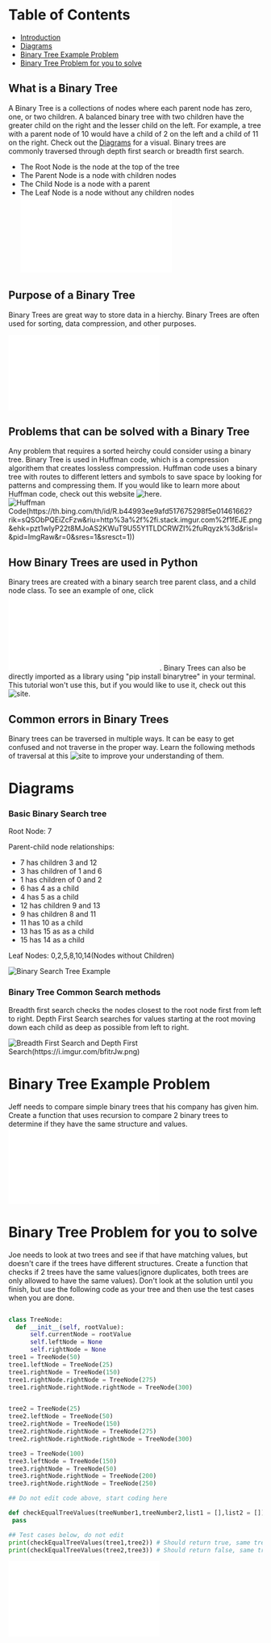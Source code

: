 # Table of Contents
- [Introduction](#Introduction)
- [Diagrams](#Diagrams)
- [Binary Tree Example Problem](#Binary-Tree-Example-Problem)
- [Binary Tree Problem for you to solve](#Binary-Tree-Problem-for-you-to-solve)

## What is a Binary Tree
A Binary Tree is a collections of nodes where each parent node has zero, one, or two children. A balanced binary tree with two children have the greater child on the right and the lesser child on the left. For example, a tree with a parent node of 10 would have a child of 2 on the left and a child of 11 on the right. Check out the [Diagrams](#Diagrams) for a visual. Binary trees are commonly traversed through depth first search or breadth first search.

- The Root Node is the node at the top of the tree
- The Parent Node is a node with children nodes
- The Child Node is a node with a parent
- The Leaf Node is a node without any children nodes
 ![Code example of a BinaryTree](Tree.py)

## Purpose of a Binary Tree
Binary Trees are great way to store data in a hierchy. Binary Trees are often used for sorting, data compression, and other purposes. 

![Code example](TreeIntroduction.py)


## Problems that can be solved with a Binary Tree
Any problem that requires a sorted heirchy could consider using a binary tree. Binary Tree is used in Huffman code, which is a compression algorithem that creates lossless compression. Huffman code uses a binary tree with routes to different letters and symbols to save space by looking for patterns and compressing them. If you would like to learn more about Huffman code, check out this website ![here](https://www.geeksforgeeks.org/huffman-coding-greedy-algo-3/).
![Huffman Code(https://th.bing.com/th/id/R.b44993ee9afd517675298f5e01461662?rik=sQSObPQEiZcFzw&riu=http%3a%2f%2fi.stack.imgur.com%2f1fEJE.png&ehk=pzt1wIyP22t8MJoAS2KWuT9U55Y1TLDCRWZI%2fuRqyzk%3d&risl=&pid=ImgRaw&r=0&sres=1&sresct=1))](huffmanCode.png)

## How Binary Trees are used in Python
Binary trees are created with a binary search tree parent class, and a child node class. To see an example of one, click ![here](Tree.py). Binary Trees can also be directly imported as a library using "pip install binarytree" in your terminal. This tutorial won't use this, but if you would like to use it, check out this ![site](https://www.geeksforgeeks.org/binarytree-module-in-python/).

## Common errors in Binary Trees
Binary trees can be traversed in multiple ways. It can be easy to get confused and not traverse in the proper way. Learn the following methods of traversal at this ![site](https://www.geeksforgeeks.org/tree-traversals-inorder-preorder-and-postorder/) to improve your understanding of them. 


# Diagrams

### Basic Binary Search tree
Root Node: 7

Parent-child node relationships: 
- 7 has children 3 and 12
- 3 has children of 1 and 6
- 1 has children of 0 and 2
- 6 has 4 as a child
- 4 has 5 as a child
- 12 has children 9 and 13
- 9 has children 8 and 11
- 11 has 10 as a child
- 13 has 15 as as a child
- 15 has 14 as a child

Leaf Nodes: 0,2,5,8,10,14(Nodes without Children)

![Binary Search Tree Example](Tree.jpg)

### Binary Tree Common Search methods

Breadth first search checks the nodes closest to the root node first from left to right. Depth First Search searches for values starting at the root moving down each child as deep as possible from left to right. 

![Breadth First Search and Depth First Search(https://i.imgur.com/bfitrJw.png)](tree2.png)


# Binary Tree Example Problem

Jeff needs to compare simple binary trees that his company has given him. Create a function that uses recursion to compare 2 binary trees to determine if they have the same structure and values. ![Code Solution](TreeExample.py)


# Binary Tree Problem for you to solve
Joe needs to look at two trees and see if that have matching values, but doesn't care if the trees have different structures. Create a function that checks if 2 trees have the same values(ignore duplicates, both trees are only allowed to have the same values). Don't look at the solution until you finish, but use the following code as your tree and then use the test cases when you are done.

 ```python

class TreeNode:
   def __init__(self, rootValue):
       self.currentNode = rootValue
       self.leftNode = None
       self.rightNode = None
tree1 = TreeNode(50)
tree1.leftNode = TreeNode(25)
tree1.rightNode = TreeNode(150)
tree1.rightNode.rightNode = TreeNode(275)
tree1.rightNode.rightNode.rightNode = TreeNode(300)


tree2 = TreeNode(25)
tree2.leftNode = TreeNode(50)
tree2.rightNode = TreeNode(150)
tree2.rightNode.rightNode = TreeNode(275)
tree2.rightNode.rightNode.rightNode = TreeNode(300)

tree3 = TreeNode(100)
tree3.leftNode = TreeNode(150)
tree3.rightNode = TreeNode(50)
tree3.rightNode.rightNode = TreeNode(200)
tree3.rightNode.rightNode = TreeNode(250)

## Do not edit code above, start coding here

def checkEqualTreeValues(treeNumber1,treeNumber2,list1 = [],list2 = []):
  pass

## Test cases below, do not edit
print(checkEqualTreeValues(tree1,tree2)) # Should return true, same tree order and values
print(checkEqualTreeValues(tree2,tree3)) # Should return false, same tree values but different order
```
![Code Solution](TreeProblem.py)